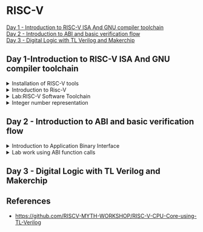 # RISC-V  
[Day 1 - Introduction to RISC-V ISA And GNU compiler toolchain ](#day-1-introduction-to-risc-v-isa-and-gnu-compiler-toolchain)  
[Day 2 - Introduction to ABI and basic verification flow](#day-2---introduction-to-abi-and-basic-verification-flow)  
[Day 3 - Digital Logic with TL Verilog and Makerchip](#day-3---digital-logic-with-tl-verilog-and-makerchip)

## Day 1-Introduction to RISC-V ISA And GNU compiler toolchain 
 
<details> 
<summary> Installation of RISC-V tools</summary>  

Steps to install Risc-tools (linux)

```
git clone https://github.com/kunalg123/riscv_workshop_collaterals.git
cd riscv_workshop_collaterals
chmod +x run.sh
./run.sh

```

 Once you run it you will get make error. ignore it  and type the following command

 ```

cd ~/riscv_toolchain/iverilog/
git checkout --track -b v10-branch origin/v10-branch
git pull 
chmod 777 autoconf.sh 
./autoconf.sh 
./configure 
make
sudo make install

```

- To set the PATH variable in .bashrc

```

gedit .bashrc
#Instead of rachana put your username
export PATH="/home/rachana/riscv_toolchain/riscv64-unknown-elf-gcc-8.3.0-2019.08.0-x86_64-linux-ubuntu14/bin:$PATH"
#Type at last line # close the bashrc and type
source .bashrc

```

</details>  
<details>
 <summary>Introduction to Risc-V</summary>  
 The RISC-V Instruction Set Architecture (ISA) is an open and royalty-free instruction set architecture designed for use in computer processors. It is based on the principles of Reduced Instruction Set Computing (RISC), which aims to simplify the processor's instruction set, making it easier to design, implement, and optimize processors. Below is the list of instructions used in Risc-V:  
 
 1.Pseudo Instructions  
 2.Base integer instructions[RV64I]   
 3.Multiple extention instruction[RV64M]  
 4.Single and double floating point instruction (RV64F, RV64D)  
 5.Application binary instruction  
 6.Memory allocation and stack pointer  
 
</details>  
<details>
 <summary>Lab:RISC-V Software Toolchain</summary>  
 Let us take an example [sum1ton.c] to understand how to compile code using RISC-V GCC compiler.  
 
 ```  
 #include <stdio.h>
int main()
{
    int i, sum =0, n=5;
    for(i=1;i<=n;++i)
    {
        sum+=i;
    }
    printf("sum of numbers from 1 to %d is %d \n",n,sum);
    return 0;
}      
```  
Execute the above code using GCC compiler to ensure that the code do not have any issues:  

```  
gcc <filename>  
./a.out
```
Compiling the same code using RISC-V GCC compiler or simulator:  

```
riscv64-unknown-elf-gcc <compiler option -O1 ; Ofast> <ABI specifier -lp64; -lp32; -ilp32> <architecture specifier -rv64i ; -rv32i> -o <object filename> <C filename>
spike pk <object file>
```
Output of the compilation:  

![sum1ton_simulation](https://github.com/Rachanaka/RISC-V/blob/main/Images/sum1ton_simulation.png)  

To deassemble the object file:  

```
riscv64-unknown-elf-objdump -d <filename>  
```
Use the below command to scroll through the output of object file:  
 
```
riscv64-unknown-elf-objdump -d <filename> | less
```
Use the below command to debug using spike:  
```
spike -d pk sum1ton.o
```
Below are images of debug:  

  <img src="./Images/spike_debug.png" width="400">
  <img src="./Images/obj_debug.png" width="501"> 

</details>

<details>
 <summary>Integer number representation</summary>
 Maximum unsigned number that can be represented by riscv 64 bit is 18446744073709551615 i.e. (2^64 - 1) where as maximum and  minimum signed numbers that can be represented by riscv 64 bit is 9223372036854775807 and -9223372036854775808. The same can be verified using below program: 
 
```  
#include<stdio.h>
#include<math.h>
int main()
{
    long long int max=(long long int)(pow(2,63)-1);
    long long int min=(long long int)(pow(2,63)*-1);
    unsigned long long int unsigned_max=(unsigned long long int)(pow(2,64),-1);
    printf("Highest number represented by signed long long int is %lld \n",max);
    printf("Highest number represented by signed long long int is %lld \n",min);
    printf("Highest number represented by unsigned long long int is %llu \n",unsigned_max);
    return 0;
}
```

Output of the program:  

<img src="./Images/unsigned_signed.png">

</details>  

## Day 2 - Introduction to ABI and basic verification flow  
<details>
 <summary>Introduction to Application Binary Interface</summary>    
 
How does the ABI access the hardware resources? 
  - It uses different registers(32 in number) which are each of width `XLEN = 32 bit` for RV32 (~`XLEN = 64 for RV64`) . On a higher level of abstraction these registers are accessed by their respective ABI names.
  
 - In RISC-V architecture, the memories are byte addressable. The RISC-V belongs to the little endian memory addressing system.
  
  For base integer instructions there are broadly 3 types of of such registers:
  - I-type : For instructions having immediate values as operands.
  - R-type : For instructions having only registers as operands.
  - S-type : For instructions used for storing operations.
    
Below is the format of each of these instructions:  

![instruction_format](https://github.com/Rachana-Kaparthi/RISC-V/blob/main/Images/instruction_format.png)  
Below is the list of 32 registers and their ABI names:  
![ABI_registers](https://github.com/Rachana-Kaparthi/RISC-V/blob/main/Images/ABI_registers.png) 

</details>  
<details>  
 <summary>Lab work using ABI function calls</summary>  
 
We try to implement the same program "sum of numbers from 1 to n" in a different method by taking the advantage of ABI interface and function calls.
- There is the main C program containing the code for the summation of numbers from 1 to n.
- We modify it and through the C program we make some funtion calls to the Assembly Language Program trhough the registers a0 and a1.
- We write the assembly language program in the RISC-V ISA and do the computation.
- Finally we send back the final results through the register a0 to the C pogram to get the final output.
  
![](https://github.com/Rachana-Kaparthi/RISC-V/blob/main/Images/Block_diagram_for_C_to_assembly_code.JPG)

**Complete Algorithm Flowchart for running the C program using Assembly language**  
![](https://github.com/Rachana-Kaparthi/RISC-V/blob/main/Images/Algorithm_Flowchart_for_C_to_assembly_code.JPG)  

**Code of Modified custom C program and "load.S" Assembly language program**  

```
#include<stdio.h>
extern int load(int x,int y);
int main()
{
    int result=0, count=9;
    result = load(0x0,count+1);
    printf("sum of nubers from 1 to %d is %d\n",count,result);

}
```

```
.section .text
.global load
.type load, @function
load:
        add a4,a0,zero //initialize sum register a4 with 0x0
        add a2,a0,a1   //store count of 10 in register a2, register a1 is loaded with 0xA(decimal 10) from main
        add a3,a0,zero //initialize intermediate sum register a3 by 0 
loop:   add a4,a3,a4   //incremental addition
        addi a3,a3,1   //increment intermediate register by 1
        blt a3,a2,loop //if a3 < a2, branch to loop named <loop>
        add a0,a4,zero //store the final result to a0 so that it can be read by main program
        ret
```
  - Command used to compile the program is `riscv64-unknown-elf-gcc -Ofast -mabi=lp64 -march=rv64i -o 1to9_custom.o 1to9_custom.c load.S`. 
  - To view to disassemble and view the object file in readable format, we use `riscv64-unknown-elf-objdump -d 1to9_custom.o|less`.
  - To run we use spike which is a RISC-V simulator, following is the command `spike pk 1to9_custom.o`.
  
</details>  

## Day 3 - Digital Logic with TL Verilog and Makerchip  



## References  

- https://github.com/RISCV-MYTH-WORKSHOP/RISC-V-CPU-Core-using-TL-Verilog 


